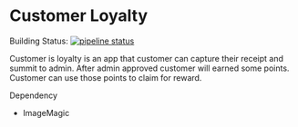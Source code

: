 # Customer Loyalty

Building Status: [![pipeline status](https://gitlab.com/codingategitlab/app-customer-loyalty/badges/master/pipeline.svg)](https://gitlab.com/codingategitlab/app-customer-loyalty/commits/master)

Customer is loyalty is an app that customer can capture their receipt and summit to admin. After admin approved customer will earned some points.
Customer can use those points to claim for reward.

Dependency

- ImageMagic

